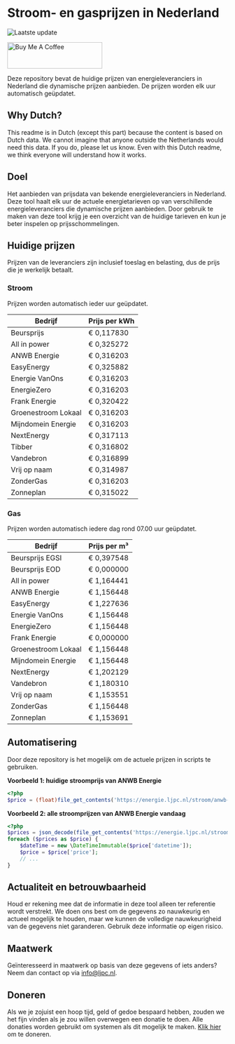 # Stroom- en gasprijzen in Nederland

![Laatste update](https://img.shields.io/badge/laatste%20update-2023--12--05%2021%3A00%20CET-brightgreen)

<a href="https://www.buymeacoffee.com/Lars-" target="_blank"><img src="https://cdn.buymeacoffee.com/buttons/v2/default-orange.png" alt="Buy Me A Coffee" height="60" style="height: 60px !important;width: 217px !important;" ></a>

Deze repository bevat de huidige prijzen van energieleveranciers in Nederland die dynamische prijzen aanbieden. De prijzen worden elk uur automatisch geüpdatet.

## Why Dutch?

This readme is in Dutch (except this part) because the content is based on Dutch data. We cannot imagine that anyone outside the Netherlands would need this data. If you do, please let us know. Even with this Dutch readme, we think
everyone will understand how it works.

## Doel

Het aanbieden van prijsdata van bekende energieleveranciers in Nederland. Deze tool haalt elk uur de actuele energietarieven op van verschillende energieleveranciers die dynamische prijzen aanbieden. Door gebruik te maken van deze tool
krijg je een overzicht van de huidige tarieven en kun je beter inspelen op prijsschommelingen.

## Huidige prijzen

Prijzen van de leveranciers zijn inclusief toeslag en belasting, dus de prijs die je werkelijk betaalt.

### Stroom

Prijzen worden automatisch ieder uur geüpdatet.

 Bedrijf | Prijs per kWh 
---------|---------------
Beursprijs | € 0,117830
All in power | € 0,325272
ANWB Energie | € 0,316203
EasyEnergy | € 0,325882
Energie VanOns | € 0,316203
EnergieZero | € 0,316203
Frank Energie | € 0,320422
Groenestroom Lokaal | € 0,316203
Mijndomein Energie | € 0,316203
NextEnergy | € 0,317113
Tibber | € 0,316802
Vandebron | € 0,316899
Vrij op naam | € 0,314987
ZonderGas | € 0,316203
Zonneplan | € 0,315022


### Gas

Prijzen worden automatisch iedere dag rond 07.00 uur geüpdatet.

 Bedrijf | Prijs per m³ 
---------|--------------
Beursprijs EGSI | € 0,397548
Beursprijs EOD | € 0,000000
All in power | € 1,164441
ANWB Energie | € 1,156448
EasyEnergy | € 1,227636
Energie VanOns | € 1,156448
EnergieZero | € 1,156448
Frank Energie | € 0,000000
Groenestroom Lokaal | € 1,156448
Mijndomein Energie | € 1,156448
NextEnergy | € 1,202129
Vandebron | € 1,180310
Vrij op naam | € 1,153551
ZonderGas | € 1,156448
Zonneplan | € 1,153691


## Automatisering

Door deze repository is het mogelijk om de actuele prijzen in scripts te gebruiken.

**Voorbeeld 1: huidige stroomprijs van ANWB Energie**

```php
<?php
$price = (float)file_get_contents('https://energie.ljpc.nl/stroom/anwb-energie-nu.txt');

```

**Voorbeeld 2: alle stroomprijzen van ANWB Energie vandaag**

```php
<?php
$prices = json_decode(file_get_contents('https://energie.ljpc.nl/stroom/all-in-power-vandaag.json'),true);
foreach ($prices as $price) {
    $dateTime = new \DateTimeImmutable($price['datetime']);
    $price = $price['price'];
    // ...
}
```

## Actualiteit en betrouwbaarheid

Houd er rekening mee dat de informatie in deze tool alleen ter referentie wordt verstrekt. We doen ons best om de gegevens zo nauwkeurig en actueel mogelijk te houden, maar we kunnen de volledige nauwkeurigheid van de gegevens niet
garanderen. Gebruik deze informatie op eigen risico.

## Maatwerk

Geïnteresseerd in maatwerk op basis van deze gegevens of iets anders? Neem dan contact op
via [info@ljpc.nl](mailto:info@ljpc.nl?subject=Energie%20prijzen).

## Doneren

Als we je zojuist een hoop tijd, geld of gedoe bespaard hebben, zouden we het fijn vinden als je zou willen overwegen een
donatie te doen. Alle donaties worden gebruikt om systemen als dit mogelijk te
maken. [Klik hier](https://www.buymeacoffee.com/Lars-) om te doneren.
